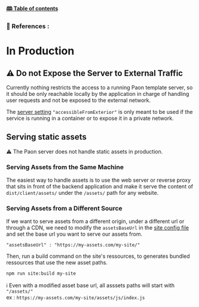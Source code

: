 [**🕮 Table of contents**](/Readme.md)

### 🦚 References : 

# In Production

## ⚠️ Do not Expose the Server to External Traffic

Currently nothing restricts the access to a running Paon template server, 
so it should be only reachable locally by the application in charge of handling user requests and not be exposed to the external network.

The [server setting](/documentation/references/config-files.md#server-config) `"accessibleFromExterior"` is only meant to be used 
if the service is running in a container or to expose it in a private network.

## Serving static assets

⚠️ The Paon server does not handle static assets in production.

### Serving Assets from the Same Machine 

The easiest way to handle assets is to use the web server or reverse proxy that sits in front of the backend application and make it serve the content of `dist/client/assets/` under the `/assets/` path for any website.


### Serving Assets from a Different Source

If we want to serve assets from a different origin, under a different url or through a CDN, we need to modify the `assetsBaseUrl` in the [site config file](/documentation/references/config-files.md#site-config) and set the base url you want to serve our assets from.

```JSON5
"assetsBaseUrl" : "https://my-assets.com/my-site/"
```

Then, run a build command on the site's ressources, to generates bundled ressources that use the new asset paths.

```bash
npm run site:build my-site
```

ℹ️ Even with a modified asset base url, all asssets paths will start with `"/assets/"`\
ex : `https://my-assets.com/my-site/assets/js/index.js`
